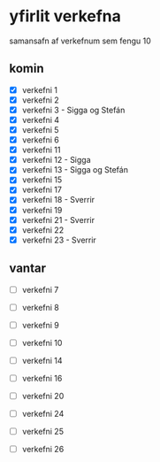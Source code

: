 # yfirlit verkefna

samansafn af verkefnum sem fengu 10

## komin

- [x] verkefni 1
- [x] verkefni 2
- [x] verkefni 3 - Sigga og Stefán
- [x] verkefni 4
- [x] verkefni 5
- [x] verkefni 6
- [x] verkefni 11
- [x] verkefni 12 - Sigga
- [x] verkefni 13 - Sigga og Stefán
- [x] verkefni 15
- [x] verkefni 17
- [x] verkefni 18 - Sverrir
- [x] verkefni 19
- [x] verkefni 21 - Sverrir
- [x] verkefni 22
- [x] verkefni 23 - Sverrir

## vantar

- [ ] verkefni 7
- [ ] verkefni 8
- [ ] verkefni 9
- [ ] verkefni 10
- [ ] verkefni 14
- [ ] verkefni 16
- [ ] verkefni 20
- [ ] verkefni 24
- [ ] verkefni 25
- [ ] verkefni 26

